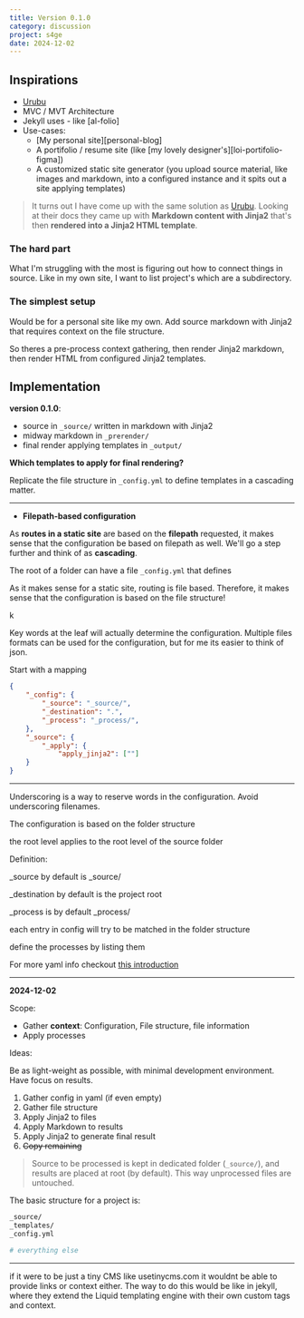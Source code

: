 ```yaml
---
title: Version 0.1.0
category: discussion
project: s4ge
date: 2024-12-02
---
```

[Urubu]: https://urubu.jandecaluwe.com/
[yaml-intro]: https://www.yaml.info/learn/index.html

## Inspirations

* [Urubu]
* MVC / MVT Architecture
* Jekyll uses - like [al-folio]
* Use-cases:
    * [My personal site][personal-blog]
    * A portifolio / resume site (like [my lovely designer's][loi-portifolio-figma])
    * A customized static site generator (you upload source material, like images and markdown, into a configured instance and it spits out a site applying templates)

> It turns out I have come up with the same solution as [Urubu]. Looking at their docs they came up with **Markdown content with Jinja2** that's then **rendered into a Jinja2 HTML template**.

### The hard part

What I'm struggling with the most is figuring out how to connect things in source. Like in my own site, I want to list project's which are a subdirectory.

### The simplest setup

Would be for a personal site like my own. Add source markdown with Jinja2 that requires context on the file structure.

So theres a pre-process context gathering, then render Jinja2 markdown, then render HTML from configured Jinja2 templates.


## Implementation

**version 0.1.0**:

* source in `_source/` written in markdown with Jinja2
* midway markdown in `_prerender/`
* final render applying templates in `_output/`

**Which templates to apply for final rendering?**

Replicate the file structure in `_config.yml` to define templates in a cascading matter.

---

* **Filepath-based configuration**

As **routes in a static site** are based on the **filepath** requested, it makes sense that the configuration be based on filepath as well. We'll go a step further and think of as **cascading**.

The root of a folder can have a file `_config.yml` that defines


As it makes sense for a static site, routing is file based. Therefore, it makes sense that the configuration is based on the file structure!

k

Key words at the leaf will actually determine the configuration. Multiple files formats can be used for the configuration, but for me its easier to think of json.

Start with a mapping

```json
{
    "_config": {
        "_source": "_source/",
        "_destination": ".",
        "_process": "_process/",
    },
    "_source": {
        "_apply": {
            "apply_jinja2": [""]
    }
}
```

---

Underscoring is a way to reserve words in the configuration. Avoid underscoring filenames.

The configuration is based on the folder structure

the root level applies to the root level of the source folder

Definition:

_source by default is _source/

_destination by default is the project root

_process is by default _process/

each entry in config will try to be matched in the folder structure

define the processes by listing them

For more yaml info checkout [this introduction][yaml-intro]

---

**2024-12-02**

Scope:

* Gather **context**: Configuration, File structure, file information
* Apply processes

Ideas:

Be as light-weight as possible, with minimal development environment. Have focus on results.

1. Gather config in yaml (if even empty)
2. Gather file structure
3. Apply Jinja2 to files
4. Apply Markdown to results
5. Apply Jinja2 to generate final result
6. ~~Copy remaining~~

> Source to be processed is kept in dedicated folder (`_source/`), and results are placed at root (by default). This way unprocessed files are untouched.

The basic structure for a project is:

```bash
_source/
_templates/
_config.yml

# everything else
```

---

if it were to be just a tiny CMS like usetinycms.com it wouldnt be able to provide links or context either. The way to do this would be like in jekyll, where they extend the Liquid templating engine with their own custom tags and context.
